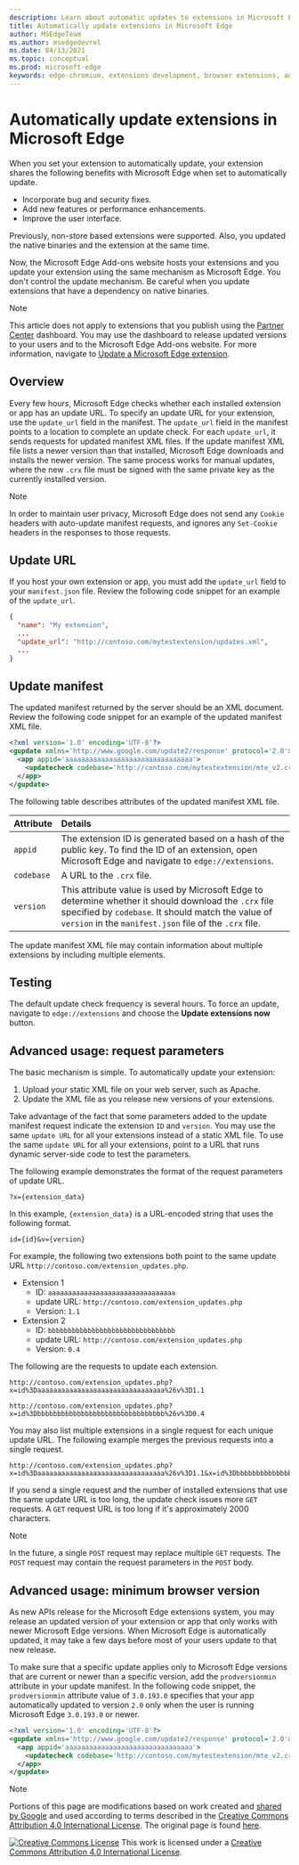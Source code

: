 ```yaml
---
description: Learn about automatic updates to extensions in Microsoft Edge
title: Automatically update extensions in Microsoft Edge
author: MSEdgeTeam
ms.author: msedgedevrel
ms.date: 04/13/2021
ms.topic: conceptual
ms.prod: microsoft-edge
keywords: edge-chromium, extensions development, browser extensions, add-ons, partner center, developer
---
```

<!-- Copyright A. W. Fuchs

   Licensed under the Apache License, Version 2.0 (the "License");
   you may not use this file except in compliance with the License.
   You may obtain a copy of the License at

       https://www.apache.org/licenses/LICENSE-2.0

   Unless required by applicable law or agreed to in writing, software
   distributed under the License is distributed on an "AS IS" BASIS,
   WITHOUT WARRANTIES OR CONDITIONS OF ANY KIND, either express or implied.
   See the License for the specific language governing permissions and
   limitations under the License.  -->
# Automatically update extensions in Microsoft Edge

When you set your extension to automatically update, your extension shares the following benefits with Microsoft Edge when set to automatically update.

*   Incorporate bug and security fixes.
*   Add new features or performance enhancements.
*   Improve the user interface.

Previously, non-store based extensions were supported.  Also, you updated the native binaries and the extension at the same time.

Now, the Microsoft Edge Add-ons website hosts your extensions and you update your extension using the same mechanism as Microsoft Edge.  You don't control the update mechanism.  Be careful when you update extensions that have a dependency on native binaries.

> [!NOTE]
> This article does not apply to extensions that you publish using the [Partner Center](https://partner.microsoft.com/dashboard/microsoftedge/public/login?ref=dd) dashboard.  You may use the dashboard to release updated versions to your users and to the Microsoft Edge Add-ons website.  For more information, navigate to [Update a Microsoft Edge extension](../publish/update-extension.md).


<!-- ====================================================================== -->
## Overview

Every few hours, Microsoft Edge checks whether each installed extension or app has an update URL.  To specify an update URL for your extension, use the `update_url` field in the manifest.  The `update_url` field in the manifest points to a location to complete an update check.  For each `update_url`, it sends requests for updated manifest XML files.  If the update manifest XML file lists a newer version than that installed, Microsoft Edge downloads and installs the newer version.  The same process works for manual updates, where the new `.crx` file must be signed with the same private key as the currently installed version.

> [!NOTE]
> In order to maintain user privacy, Microsoft Edge does not send any `Cookie` headers with auto-update manifest requests, and ignores any `Set-Cookie` headers in the responses to those requests.


<!-- ====================================================================== -->
## Update URL

If you host your own extension or app, you must add the `update_url` field to your `manifest.json` file.  Review the following code snippet for an example of the `update_url`.

```json
{
  "name": "My extension",
  ...
  "update_url": "http://contoso.com/mytestextension/updates.xml",
  ...
}
```


<!-- ====================================================================== -->
## Update manifest

The updated manifest returned by the server should be an XML document.  Review the following code snippet for an example of the updated manifest XML file.

```xml
<?xml version='1.0' encoding='UTF-8'?>
<gupdate xmlns='http://www.google.com/update2/response' protocol='2.0'>
  <app appid='aaaaaaaaaaaaaaaaaaaaaaaaaaaaaaaa'>
    <updatecheck codebase='http://contoso.com/mytestextension/mte_v2.crx' version='2.0' />
  </app>
</gupdate>
```

The following table describes attributes of the updated manifest XML file.

| Attribute | Details |
|:--- |:--- |
| `appid` | The extension ID is generated based on a hash of the public key.  To find the ID of an extension, open Microsoft Edge and navigate to `edge://extensions`. |
| `codebase` | A URL to the `.crx` file. |
| `version` | This attribute value is used by Microsoft Edge to determine whether it should download the `.crx` file specified by `codebase`.  It should match the value of `version` in the `manifest.json` file of the `.crx` file. |

The update manifest XML file may contain information about multiple extensions by including multiple elements.


<!-- ====================================================================== -->
## Testing

The default update check frequency is several hours.  To force an update, navigate to `edge://extensions` and choose the **Update extensions now** button.


<!-- ====================================================================== -->
## Advanced usage: request parameters

The basic mechanism is simple.  To automatically update your extension:

1.  Upload your static XML file on your web server, such as Apache.
1.  Update the XML file as you release new versions of your extensions.

Take advantage of the fact that some parameters added to the update manifest request indicate the extension `ID` and `version`.  You may use the same `update URL` for all your extensions instead of a static XML file.  To use the same `update URL` for all your extensions, point to a URL that runs dynamic server-side code to test the parameters.

The following example demonstrates the format of the request parameters of update URL.

```url
?x={extension_data}
```

In this example, `{extension_data}` is a URL-encoded string that uses the following format.

```url
id={id}&v={version}
```

For example, the following two extensions both point to the same update URL `http://contoso.com/extension_updates.php`.

*   Extension 1
    *   ID: `aaaaaaaaaaaaaaaaaaaaaaaaaaaaaaaa`
    *   update URL: `http://contoso.com/extension_updates.php`
    *   Version: `1.1`
*   Extension 2
    *   ID: `bbbbbbbbbbbbbbbbbbbbbbbbbbbbbbbb`
    *   update URL: `http://contoso.com/extension_updates.php`
    *   Version: `0.4`


The following are the requests to update each extension.

```https
http://contoso.com/extension_updates.php?x=id%3Daaaaaaaaaaaaaaaaaaaaaaaaaaaaaaaa%26v%3D1.1
```

```https
http://contoso.com/extension_updates.php?x=id%3Dbbbbbbbbbbbbbbbbbbbbbbbbbbbbbbbb%26v%3D0.4
```

You may also list multiple extensions in a single request for each unique update URL.  The following example merges the previous requests into a single request.

```https
http://contoso.com/extension_updates.php?x=id%3Daaaaaaaaaaaaaaaaaaaaaaaaaaaaaaaa%26v%3D1.1&x=id%3Dbbbbbbbbbbbbbbbbbbbbbbbbbbbbbbbb%26v%3D0.4
```

If you send a single request and the number of installed extensions that use the same update URL is too long, the update check issues more `GET` requests.  A `GET` request URL is too long if it's approximately 2000 characters.

> [!NOTE]
> In the future, a single `POST` request may replace multiple `GET` requests.  The `POST` request may contain the request parameters in the `POST` body.


<!-- ====================================================================== -->
## Advanced usage: minimum browser version

As new APIs release for the Microsoft Edge extensions system, you may release an updated version of your extension or app that only works with newer Microsoft Edge versions.  When Microsoft Edge is automatically updated, it may take a few days before most of your users update to that new release.

To make sure that a specific update applies only to Microsoft Edge versions that are current or newer than a specific version, add the `prodversionmin` attribute in your update manifest.  In the following code snippet, the `prodversionmin` attribute value of `3.0.193.0` specifies that your app automatically updated to version `2.0` only when the user is running Microsoft Edge `3.0.193.0` or newer.

```xml
<?xml version='1.0' encoding='UTF-8'?>
<gupdate xmlns='http://www.google.com/update2/response' protocol='2.0'>
  <app appid='aaaaaaaaaaaaaaaaaaaaaaaaaaaaaaaa'>
    <updatecheck codebase='http://contoso.com/mytestextension/mte_v2.crx' version='2.0' prodversionmin='3.0.193.0' />
  </app>
</gupdate>
```


> [!NOTE]
> Portions of this page are modifications based on work created and [shared by Google](https://developers.google.com/terms/site-policies) and used according to terms described in the [Creative Commons Attribution 4.0 International License](https://creativecommons.org/licenses/by/4.0).
> The original page is found [here](https://developer.chrome.com/docs/apps/autoupdate).

[![Creative Commons License](https://i.creativecommons.org/l/by/4.0/88x31.png)](https://creativecommons.org/licenses/by/4.0)
This work is licensed under a [Creative Commons Attribution 4.0 International License](https://creativecommons.org/licenses/by/4.0).
